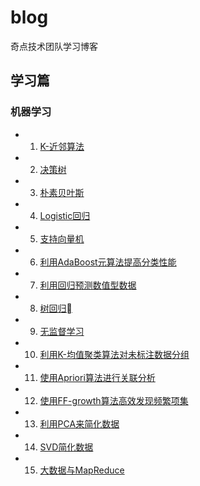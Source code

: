 # blog
奇点技术团队学习博客

## 学习篇
### 机器学习
- 1. [K-近邻算法]()
- 2. [决策树]()
- 3. [朴素贝叶斯]()
- 4. [Logistic回归]()
- 5. [支持向量机]()
- 6. [利用AdaBoost元算法提高分类性能]()
- 7. [利用回归预测数值型数据]()
- 8. [树回归]()
- 9. [无监督学习]()
- 10. [利用K-均值聚类算法对未标注数据分组]()
- 11. [使用Apriori算法进行关联分析]()
- 12. [使用FF-growth算法高效发现频繁项集]()
- 13. [利用PCA来简化数据]()
- 14. [SVD简化数据]()
- 15. [大数据与MapReduce]()
